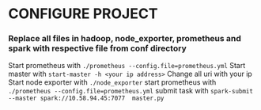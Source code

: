 # CONFIGURE PROJECT
### Replace all files in hadoop, node_exporter, prometheus and spark with respective file from conf directory
Start prometheus with `./prometheus --config.file=prometheus.yml`
Start master with `start-master -h <your ip address>`
Change all uri with your ip
Start node exporter with `./node_exporter`
start prometheus with `./prometheus --config.file=prometheus.yml`
submit task with `spark-submit --master spark://10.58.94.45:7077  master.py`
